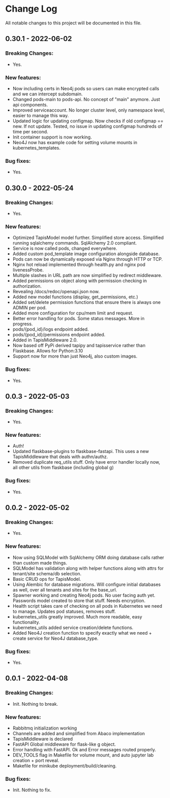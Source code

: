 # Change Log
All notable changes to this project will be documented in this file.

## 0.30.1 - 2022-06-02

### Breaking Changes:
- Yes.

### New features:
- Now including certs in Neo4j pods so users can make encrypted calls and we can intercept subdomain.
- Changed pods-main to pods-api. No concept of "main" anymore. Just api components.
- Improved serviceaccount. No longer cluster level, only namespace level, easier to manage this way.
- Updated logic for updating configmap. Now checks if old configmap == new. If not update. Tested, no issue in updating configmap hundreds of time per second.
- Init container support is now working.
- Neo4J now has example code for setting volume mounts in kubernetes_templates.

### Bug fixes:
- Yes.


## 0.30.0 - 2022-05-24

### Breaking Changes:
- Yes.

### New features:
- Optimized TapisModel model further. Simplified store access. Simplified running sqlalchemy commands. SqlAlchemy 2.0 compliant.
- Service is now called pods, changed everywhere.
- Added custom pod_template image configuration alongside database.
- Pods can now be dynamically exposed via Nginx through HTTP or TCP.
- Nginx hot reload implemented through health.py and nginx pod livenessProbe.
- Multiple slashes in URL path are now simplified by redirect middleware.
- Added permissions on object along with permission checking in authorization.
- Revealing /docs/redoc/openapi.json now.
- Added new model functions (display, get_permissions, etc.)
- Added set/delete permission functions that ensure there is always one ADMIN per pod.
- Added more configuration for cpu/mem limit and request.
- Better error handling for pods. Some status messages. More in progress.
- pods/{pod_id}/logs endpoint added.
- pods/{pod_id}/permissions endpoint added.
- Added in TapisMiddleware 2.0.
- Now based off PyPi derived tapipy and tapisservice rather than Flaskbase. Allows for Python:3.10
- Support now for more than just Neo4j, also custom images.

### Bug fixes:
- Yes.


## 0.0.3 - 2022-05-03

### Breaking Changes:
- Yes.

### New features:
- Auth!
- Updated flaskbase-plugins to flaskbase-fastapi. This uses a new TapisMiddleware that deals with authn/authz.
- Removed duplicate req_utils stuff. Only have error handler locally now, all other utils from flaskbase (including global g)

### Bug fixes:
- Yes.


## 0.0.2 - 2022-05-02

### Breaking Changes:
- Yes.

### New features:
- Now using SQLModel with SqlAlchemy ORM doing database calls rather than custom made things.
- SQLModel has validation along with helper functions along with attrs for tenant/site schema/db selection.
- Basic CRUD ops for TapisModel.
- Using Alembic for database migrations. Will configure initial databases as well, over all tenants and sites for the base_url.
- Spawner working and creating Neo4j pods. No user facing auth yet. Passwords model created to store that stuff. Needs encryption.
- Health script takes care of checking on all pods in Kubernetes we need to manage. Updates pod statuses, removes stuff.
- kubernetes_utils greatly improved. Much more readable, easy functionality.
- kubernetes_utils added service creation/delete functions.
- Added Neo4J creation function to specify exactly what we need + create service for Neo4J database_type.

### Bug fixes:
- Yes.

## 0.0.1 - 2022-04-08

### Breaking Changes:
- Init. Nothing to break.

### New features:
- Rabbitmq initialization working
- Channels are added and simplified from Abaco implementation
- TapisMiddleware is declared
- FastAPI Global middleware for flask-like g object.
- Error handling with FastAPI. Ok and Error messages routed properly.
- DEV_TOOLS flag in Makefile for volume mount, and auto jupyter lab creation + port reveal.
- Makefile for minikube deployment/build/cleaning.

### Bug fixes:
- Init. Nothing to fix.
